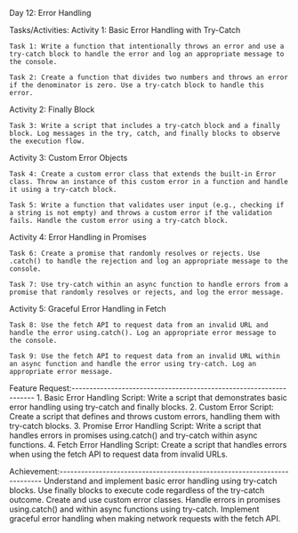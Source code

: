 Day 12: Error Handling

Tasks/Activities:
Activity 1: Basic Error Handling with Try-Catch

    Task 1: Write a function that intentionally throws an error and use a try-catch block to handle the error and log an appropriate message to the console. 

    Task 2: Create a function that divides two numbers and throws an error if the denominator is zero. Use a try-catch block to handle this error.

Activity 2: Finally Block

    Task 3: Write a script that includes a try-catch block and a finally block. Log messages in the try, catch, and finally blocks to observe the execution flow.

Activity 3: Custom Error Objects

    Task 4: Create a custom error class that extends the built-in Error class. Throw an instance of this custom error in a function and handle it using a try-catch block.

    Task 5: Write a function that validates user input (e.g., checking if a string is not empty) and throws a custom error if the validation fails. Handle the custom error using a try-catch block.

Activity 4: Error Handling in Promises

    Task 6: Create a promise that randomly resolves or rejects. Use .catch() to handle the rejection and log an appropriate message to the console.

    Task 7: Use try-catch within an async function to handle errors from a promise that randomly resolves or rejects, and log the error message.

Activity 5: Graceful Error Handling in Fetch

    Task 8: Use the fetch API to request data from an invalid URL and handle the error using.catch(). Log an appropriate error message to the console.

    Task 9: Use the fetch API to request data from an invalid URL within an async function and handle the error using try-catch. Log an appropriate error message.

Feature Request:-------------------------------------------------------------------
    1. Basic Error Handling Script: Write a script that demonstrates basic error handling using try-catch and finally blocks. 
    2. Custom Error Script: Create a script that defines and throws custom errors, handling them with try-catch blocks.
    3. Promise Error Handling Script: Write a script that handles errors in promises using.catch() and try-catch within async functions. 
    4. Fetch Error Handling Script: Create a script that handles errors when using the fetch API to request data from invalid URLs.

Achievement:-------------------------------------------------------------------------
    Understand and implement basic error handling using try-catch blocks. Use finally blocks to execute code regardless of the try-catch outcome.
    Create and use custom error classes.
    Handle errors in promises using.catch() and within async functions using try-catch.
    Implement graceful error handling when making network requests with the fetch API.